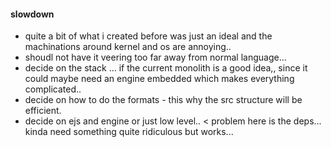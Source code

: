 #### slowdown 
- quite a bit of what i created before was just an ideal and the machinations around kernel and os are annoying.. 
- shoudl not have it veering too far away from normal language...
- decide on the stack ... if the current monolith is a good idea,, since it could maybe need an engine embedded which makes everything complicated.. 
- decide on how to do the formats - this why the src structure will be efficient. 
- decide on ejs and engine or just low level.. < problem here is the deps... kinda need something quite ridiculous but works... 
